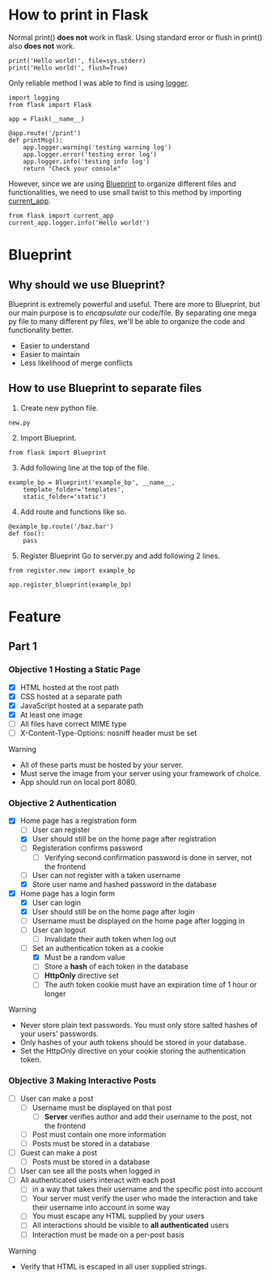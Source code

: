 # How to print in Flask
Normal print() **does not** work in flask.
Using standard error or flush in print() also **does not** work.
```
print('Hello world!', file=sys.stderr)
print('Hello world!', flush=True)
```
Only reliable method I was able to find is using [logger](https://flask.palletsprojects.com/en/2.3.x/logging/).
```
import logging
from flask import Flask

app = Flask(__name__)

@app.route('/print')
def printMsg():
    app.logger.warning('testing warning log')
    app.logger.error('testing error log')
    app.logger.info('testing info log')
    return "Check your console"
```
However, since we are using [Blueprint](https://flask.palletsprojects.com/en/2.3.x/blueprints/) to organize different files and functionalities, we need to use small twist to this method by importing [current_app](https://stackoverflow.com/questions/16994174/in-flask-how-to-access-app-logger-within-blueprint).
```
from flask import current_app
current_app.logger.info('Hello world!')
```
# Blueprint
## Why should we use Blueprint?
Blueprint is extremely powerful and useful. There are more to Blueprint, but our main purpose is to _encapsulate_ our code/file.
By separating one mega py file to many different py files, we'll be able to organize the code and functionality better.
- Easier to understand
- Easier to maintain
- Less likelihood of merge conflicts
## How to use Blueprint to separate files
1. Create new python file.
```
new.py
```
2. Import Blueprint.
```
from flask import Blueprint
```
3. Add following line at the top of the file.
```
example_bp = Blueprint('example_bp', __name__,
    template_folder='templates',
    static_folder='static')
```
4. Add route and functions like so.
```
@example_bp.route('/baz.bar')
def foo():
    pass
```
5. Register Blueprint
Go to server.py and add following 2 lines.
```
from register.new import example_bp
```
```
app.register_blueprint(example_bp)
```
# Feature
## Part 1
### Objective 1 Hosting a Static Page
- [x] HTML hosted at the root path
- [x] CSS hosted at a separate path
- [x] JavaScript hosted at a separate path
- [x] At least one image
- [ ] All files have correct MIME type
- [ ] X-Content-Type-Options: nosniff header must be set
> [!WARNING]
> - All of these parts must be hosted by your server.
> - Must serve the image from your server using your framework of choice.
> - App should run on local port 8080.

### Objective 2 Authentication
- [x] Home page has a registration form
    - [ ] User can register
    - [x] User should still be on the home page after registration
    - [ ] Registeration confirms password
        - [ ] Verifying second confirmation password is done in server, not the frontend
    - [ ] User can not register with a taken username
    - [x] Store user name and hashed password in the database
- [x] Home page has a login form
    - [x] User can login  
    - [x] User should still be on the home page after login
    - [ ] Username must be displayed on the home page after logging in
    - [ ] User can logout
        - [ ] Invalidate their auth token when log out
    - [ ] Set an authentication token as a cookie
        - [x] Must be a random value
        - [ ] Store a **hash** of each token in the database
        - [ ] **HttpOnly** directive set
        - [ ] The auth token cookie must have an expiration time of 1 hour or longer 
> [!WARNING]
> - Never store plain text passwords. You must only store salted hashes of your users' passwords.
> - Only hashes of your auth tokens should be stored in your database.
> - Set the HttpOnly directive on your cookie storing the authentication token.

### Objective 3 Making Interactive Posts
- [ ] User can make a post
    - [ ] Username must be displayed on that post
        - [ ] **Server** verifies author and add their username to the post, not the frontend
    - [ ] Post must contain one more information
    - [ ] Posts must be stored in a database
- [ ] Guest can make a post
    - [ ] Posts must be stored in a database
- [ ] User can see all the posts when logged in
- [ ] All authenticated users interact with each post 
    - [ ] in a way that takes their username and the specific post into account
    - [ ] Your server must verify the user who made the interaction and take their username into account in some way
    - [ ] You must escape any HTML supplied by your users
    - [ ] All interactions should be visible to **all authenticated** users
    - [ ] Interaction must be made on a per-post basis
> [!WARNING]
> - Verify that HTML is escaped in all user supplied strings.

